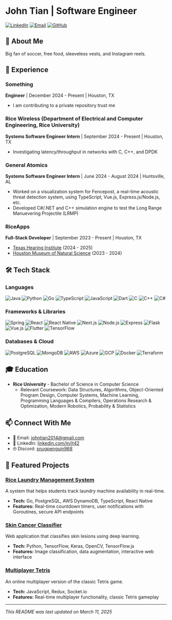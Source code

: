 # John Tian | Software Engineer

[![LinkedIn](https://img.shields.io/badge/LinkedIn-0077B5?style=for-the-badge&logo=linkedin&logoColor=white)](https://linkedin.com/in/jt42/)
[![Email](https://img.shields.io/badge/Email-D14836?style=for-the-badge&logo=gmail&logoColor=white)](mailto:johntian2014@gmail.com)
[![GitHub](https://img.shields.io/badge/GitHub-100000?style=for-the-badge&logo=github&logoColor=white)](https://github.com/snugpenguin968)

## 👋 About Me

Big fan of soccer, free food, sleeveless vests, and Instagram reels. 

## 💼 Experience
### Something
**Engineer** | December 2024 - Present | Houston, TX
- I am contributing to a private repository trust me

### Rice Wireless (Department of Electrical and Computer Engineering, Rice University)
**Systems Software Engineer Intern** | September 2024 - Present | Houston, TX
- Investigating latency/throughput in networks with C, C++, and DPDK

### General Atomics
**Systems Software Engineer Intern** | June 2024 - August 2024 | Huntsville, AL
- Worked on a visualization system for Fencepost, a real-time acoustic threat detection system, using TypeScript, Vue.js, Express.js/Node.js, etc.
- Developed C#/.NET and C++ simulation engine to test the Long Range Manuevering Projectile (LRMP)


### RiceApps
**Full-Stack Developer** | September 2023 - Present | Houston, TX
- [Texas Hearing Institute](https://github.com/rice-apps/thi-spondee) (2024 - 2025)
- [Houston Museum of Natural Science](https://github.com/rice-apps/hmns) (2023 - 2024)

## 🛠️ Tech Stack

### Languages
![Java](https://img.shields.io/badge/Java-ED8B00?style=for-the-badge&logo=java&logoColor=white)
![Python](https://img.shields.io/badge/Python-3776AB?style=for-the-badge&logo=python&logoColor=white)
![Go](https://img.shields.io/badge/Go-00ADD8?style=for-the-badge&logo=go&logoColor=white)
![TypeScript](https://img.shields.io/badge/TypeScript-007ACC?style=for-the-badge&logo=typescript&logoColor=white)
![JavaScript](https://img.shields.io/badge/JavaScript-F7DF1E?style=for-the-badge&logo=javascript&logoColor=black)
![Dart](https://img.shields.io/badge/Dart-0175C2?style=for-the-badge&logo=dart&logoColor=white)
![C](https://img.shields.io/badge/C-00599C?style=for-the-badge&logo=c&logoColor=white)
![C++](https://img.shields.io/badge/C%2B%2B-00599C?style=for-the-badge&logo=c%2B%2B&logoColor=white)
![C#](https://img.shields.io/badge/C%23-239120?style=for-the-badge&logo=c-sharp&logoColor=white)

### Frameworks & Libraries
![Spring](https://img.shields.io/badge/Spring-6DB33F?style=for-the-badge&logo=spring&logoColor=white)
![React](https://img.shields.io/badge/React-20232A?style=for-the-badge&logo=react&logoColor=61DAFB)
![React Native](https://img.shields.io/badge/React_Native-20232A?style=for-the-badge&logo=react&logoColor=61DAFB)
![Next.js](https://img.shields.io/badge/Next.js-000000?style=for-the-badge&logo=next.js&logoColor=white)
![Node.js](https://img.shields.io/badge/Node.js-43853D?style=for-the-badge&logo=node.js&logoColor=white)
![Express](https://img.shields.io/badge/Express-000000?style=for-the-badge&logo=express&logoColor=white)
![Flask](https://img.shields.io/badge/Flask-000000?style=for-the-badge&logo=flask&logoColor=white)
![Vue.js](https://img.shields.io/badge/Vue.js-35495E?style=for-the-badge&logo=vue.js&logoColor=4FC08D)
![Flutter](https://img.shields.io/badge/Flutter-02569B?style=for-the-badge&logo=flutter&logoColor=white)
![TensorFlow](https://img.shields.io/badge/TensorFlow-FF6F00?style=for-the-badge&logo=tensorflow&logoColor=white)

### Databases & Cloud
![PostgreSQL](https://img.shields.io/badge/PostgreSQL-316192?style=for-the-badge&logo=postgresql&logoColor=white)
![MongoDB](https://img.shields.io/badge/MongoDB-4EA94B?style=for-the-badge&logo=mongodb&logoColor=white)
![AWS](https://img.shields.io/badge/AWS-232F3E?style=for-the-badge&logo=amazon-aws&logoColor=white)
![Azure](https://img.shields.io/badge/Microsoft_Azure-0089D6?style=for-the-badge&logo=microsoft-azure&logoColor=white)
![GCP](https://img.shields.io/badge/Google_Cloud-4285F4?style=for-the-badge&logo=google-cloud&logoColor=white)
![Docker](https://img.shields.io/badge/Docker-2496ED?style=for-the-badge&logo=docker&logoColor=white)
![Terraform](https://img.shields.io/badge/Terraform-7B42BC?style=for-the-badge&logo=terraform&logoColor=white)

## 🎓 Education

- **Rice University** - Bachelor of Science in Computer Science 
  - Relevant Coursework:  Data Structures, Algorithms, Object-Oriented Program Design, Computer Systems, Machine Learning, Programming Languages & Compilers, Operations Research & Optimization, Modern Robotics, Probability & Statistics


## 📫 Connect With Me

- 📧 Email: [johntian2014@gmail.com](mailto:johntian2014@gmail.com)
- 🔗 LinkedIn: [linkedin.com/in/jt42](https://linkedin.com/in/jt42/)
- 🤓 Discord: [snugpenguin968](https://discordapp.com/users/snugpenguin968)

## 🚀 Featured Projects

### [Rice Laundry Management System](https://github.com/snugpenguin968/RiceLMS)
A system that helps students track laundry machine availability in real-time.
- **Tech:** Go, PostgreSQL, AWS DynamoDB, TypeScript, React Native
- **Features:** Real-time countdown timers, user notifications with Goroutines, secure API endpoints

### [Skin Cancer Classifier](https://github.com/snugpenguin968/SkinCancerClassifier)
Web application that classifies skin lesions using deep learning.
- **Tech:** Python, TensorFlow, Keras, OpenCV, TensorFlow.js
- **Features:** Image classification, data augmentation, interactive web interface

### [Multiplayer Tetris](https://github.com/snugpenguin968/multiplayer_tetris)
An online multiplayer version of the classic Tetris game.
- **Tech:** JavaScript, Redux, Socket.io
- **Features:** Real-time multiplayer functionality, classic Tetris gameplay
---

*This README was last updated on March 11, 2025*
